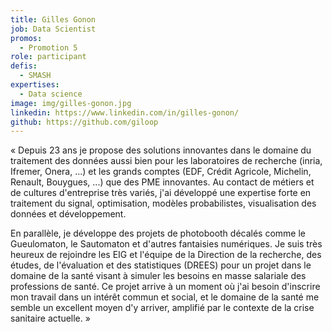 ```yaml
---
title: Gilles Gonon
job: Data Scientist
promos:
  - Promotion 5
role: participant
defis:
  - SMASH
expertises:
  - Data science
image: img/gilles-gonon.jpg
linkedin: https://www.linkedin.com/in/gilles-gonon/
github: https://github.com/giloop
---
```

« Depuis 23 ans je propose des solutions innovantes dans le domaine du traitement des données aussi bien pour les laboratoires de recherche (inria, Ifremer, Onera, ...) et les grands comptes (EDF, Crédit Agricole, Michelin, Renault, Bouygues, ...) que des PME innovantes. Au contact de métiers et de cultures d'entreprise très variés, j'ai développé une expertise forte en traitement du signal, optimisation, modèles probabilistes, visualisation des données et développement. 

En parallèle, je développe des projets de photobooth décalés comme le Gueulomaton, le Sautomaton et d'autres fantaisies numériques. Je suis très heureux de rejoindre les EIG et l'équipe de la Direction de la recherche, des études, de l'évaluation et des statistiques (DREES) pour un projet dans le domaine de la santé visant à simuler les besoins en masse salariale des professions de santé. Ce projet arrive à un moment où j'ai besoin d'inscrire mon travail dans un intérêt commun et social, et le domaine de la santé me semble un excellent moyen d'y arriver, amplifié par le contexte de la crise sanitaire actuelle. »
